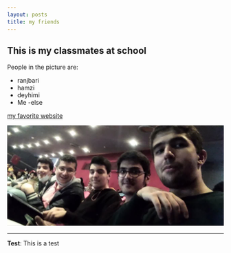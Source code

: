 ```yaml
---
layout: posts
title: my friends  
---
```


## This is my classmates at school
People in the picture are:
- ranjbari
- hamzi
- deyhimi
- Me
-else

[my favorite website](http://www.google.com)



![alt text](../assets/images/grouppic.jpg "Team Picture")

---
**Test**: This is a test
